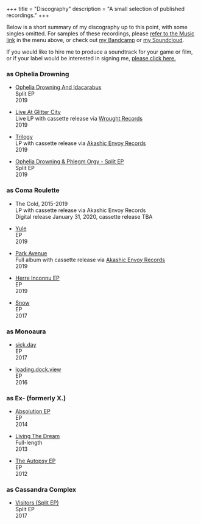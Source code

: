 +++
title = "Discography"
description = "A small selection of published recordings."
+++

Below is a short summary of my discography up to this point, with some singles omitted. For samples of these recordings, please [refer to the Music link](/music) in the menu above, or check out [my Bandcamp](https://sarahallenreed.bandcamp.com) or [my Soundcloud](http://soundcloud.com/sarahallenreed).

If you would like to hire me to produce a soundtrack for your game or film, or if your label would be interested in signing me, [please click here.](/contact)

### as Ophelia Drowning

* [Ophelia Drowning And Idacarabus](https://opheliadrowning.bandcamp.com/album/ophelia-drowning-and-idacarabus-split-ep)   
   Split EP   
   2019   

* [Live At Glitter City](https://opheliadrowning.bandcamp.com/album/live-at-glitter-city-2)   
   Live LP with cassette release via [Wrought Records](https://wroughtrecords.bandcamp.com/merch)   
   2019   

* [Trilogy](https://opheliadrowning.bandcamp.com/album/trilogy-the-demos-i-iii)   
   LP with cassette release via [Akashic Envoy Records](https://akashicenvoyrecords.limitedrun.com/products/659293-aer-014-ophelia-drowning-trilogy)   
   2019    

* [Ophelia Drowning & Phlegm Orgy - Split EP](https://opheliadrowning.bandcamp.com/album/ophelia-drowning-phlegm-orgy-split-ep)      
   Split EP   
   2019

<!--

* [Pray You, Love, Remember](https://opheliadrowning.bandcamp.com/track/white-his-shroud-as-the-mountain-snow-demo-ep-i)   
   EP   
   2019

* [For Us, And For Our Tragedy](https://opheliadrowning.bandcamp.com/track/white-his-shroud-as-the-mountain-snow-demo-ep-i)   
   EP   
   2019

* [White His Shroud As The Mountain Snow](https://opheliadrowning.bandcamp.com/track/white-his-shroud-as-the-mountain-snow-demo-ep-i)   
   EP   
   2019
-->

### as Coma Roulette

* The Cold, 2015-2019   
   LP with cassette release via Akashic Envoy Records   
   Digital release January 31, 2020, cassette release TBA   

* [Yule](https://comaroulette.bandcamp.com/album/yule-2)   
   EP   
   2019

* [Park Avenue](https://comaroulette.bandcamp.com/album/park-avenue)   
   Full album with cassette release via [Akashic Envoy Records](https://akashicenvoyrecords.limitedrun.com/products/652766-aer-s042-coma-roulette-park-avenue)   
  2019   

* [Herre Inconnu EP](https://comaroulette.bandcamp.com/album/herre-inconnue-ep)   
   EP   
   2019   

* [Snow](https://sarahallenreed.bandcamp.com/album/snow)  
   EP   
   2017    

### as Monoaura

* [sick.day](https://sarahallenreed.bandcamp.com/album/sick-day)  
   EP   
   2017

* [loading.dock.view](https://sarahallenreed.bandcamp.com/album/loading-dock-view)  
   EP   
   2016

### as Ex- (formerly X.)

* [Absolution EP](https://sarahallenreed.bandcamp.com/album/absolution)   
  EP   
  2014

* [Living The Dream](https://sarahallenreed.bandcamp.com/album/living-the-dream)   
  Full-length   
  2013

* [The Autopsy EP](https://sarahallenreed.bandcamp.com/album/the-autopsy-ep-5th-anniversary-re-release)   
  EP   
  2012  


### as Cassandra Complex

* [Visitors (Split EP)](https://sarahallenreed.bandcamp.com/album/visitors-split-demo)  
   Split EP   
   2017

